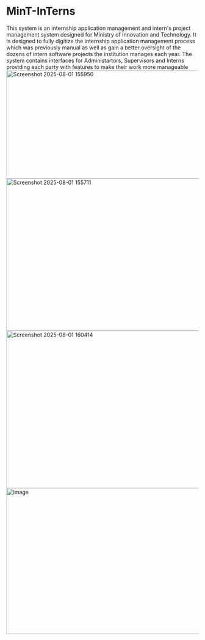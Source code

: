 # MinT-InTerns
This system is an internship application management and intern's project management system designed for Ministry of Innovation and Technology. It is designed to fully digitize the internship application management process which was previously manual as well as gain a better oversight of the dozens of intern software projects the institution manages each year.
The system contains interfaces for Administartors, Supervisors and Interns providing each party with features to make their work more manageable 
<img width="934" height="284" alt="Screenshot 2025-08-01 155950" src="https://github.com/user-attachments/assets/2aced824-b077-4479-b51e-759d60769620" />
<img width="794" height="400" alt="Screenshot 2025-08-01 155711" src="https://github.com/user-attachments/assets/b368a001-318f-4c46-8bf7-87b82d2320aa" />
<img width="938" height="413" alt="Screenshot 2025-08-01 160414" src="https://github.com/user-attachments/assets/f929f238-12c7-4b4a-aa4b-ffbf6560198e" />
<img width="941" height="383" alt="image" src="https://github.com/user-attachments/assets/12d7ab91-1d78-4d3b-baf8-ae1443860123" />


